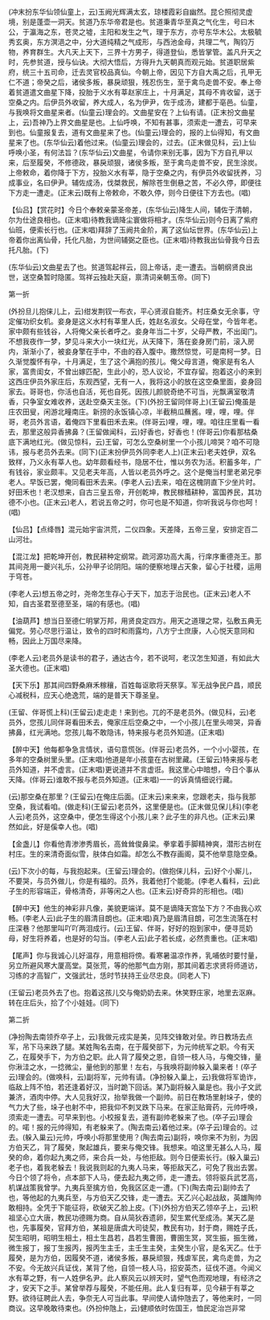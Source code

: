<!-- { "loadSidebar": true } -->
(冲末扮东华仙领仙童上，云)玉阙光辉满太玄，琼楼霞彩自幽然。昆仑照彻灵虚境，别是蓬壶一洞天。贫道乃东华帝君是也。贫道秉青华至真之气化生，号曰木公，于瀛海之东，苍灵之墟，主阳和发生之气，理于东方，亦号东华木公。太极毓秀玄奥，东方溟浥之中，分大道纯精之气成形，与西池金母，共理二气，陶钧万物，养育群生。大凡天上天下，三界十方男子，得道登仙，悉皆掌管。盖凡升天之时，先参贫道，授与仙诀。大彻大悟后，方得升九天朝真而观元始。贫道职居紫府，统三十五司命，迁去灵官校品真仙。今朝上帝，因见下方自大禹之后，孔甲无仁不道；帝癸之后，诸侯多叛，暴戾顽狠，残忍伤生，至于禽鸟走兽不安。奉上帝着贫道遣文曲星下降，投胎于义水有莘赵家庄上，十月满足，其母不肯收留，送于空桑之内。后伊员外收留，养大成人，名为伊尹，佐于成汤，建都于亳邑。仙童，与我唤将文曲星来者。(仙童云)理会的。文曲星安在？上仙有请。(正末扮文曲星上，云)吾神乃上界文曲星是也。上仙呼唤，不知有甚事，须索走一遭去，可早来到也。仙童报复去，道有文曲星来了也。(仙童云)理会的，报的上仙得知，有文曲星来了也。(东华仙云)着他过来。(仙童云)理会的，过去。(正末做见科，云)上仙呼唤小圣，有何法旨？(东华仙云)文曲星，令请你来别无事，因为下方自孔甲以来，后至履癸，不修德政，暴戾顽狠，诸侯多叛，至于禽鸟走兽不安，民生涂炭。上帝敕命，着你降于下方，投胎义水有莘，隐于空桑之内，有伊员外收留抚养，习成事业，名曰伊尹。辅佐成汤，伐桀救民，解除苍生倒悬之苦，不必久停，即便往下方走一遭走。(正末云)既有上帝敕命，不敢久停，则今日便往下方去也。(唱)

【仙吕】【赏花时】今日个奉敕亲蒙圣帝差，(东华仙云)降生人间，辅佐于清朝，尔为仕途良相也。(正末唱)待教我谪降尘寰做将相才。(东华仙云)则今日离了紫府仙班，便索长行也。(正末唱)拜辞了玉阙共金阶，离了这仙坛世界。(东华仙云)上帝着你出离仙骨，托化凡胎，为世间辅弼之臣也。(正末唱)待教我出仙骨我今日去托凡胎。(下)

(东华仙云)文曲星去了也。贫道驾起祥云，回上帝话，走一遭去。当朝纲贤良出世，送空桑暂时隐匿。驾祥云独赴天庭，禀清词亲朝玉帝。(同下)

第一折

(外扮旦儿抱俫儿上，云)绀发荆钗一布衣，平心贤淑自能齐。村庄桑女无余事，守定催功织女机。妾身是这义水村有莘里人氏，姓赵名淑女。父母在堂，今皆年老。家中颇有些钱谷，人将俺父亲长者呼之。妾身年当二十岁，父母严教，不出闺门。不想我夜作一梦，梦见斗来大小一块红光，从天降下，落在妾身房门前，滚入房内，渐渐小了，被妾身擎在手中，不由的吞入腹中。撒然惊觉，可是南柯一梦。日久渐觉腹怀有孕，十月满足，生了这个满抱的孩儿。俺父母言道，俺家是有名人家，富贵闺女，不曾出嫁匹配，生此小的，恐人议论，不宜存留。抱着这小的来到这西庄伊员外家庄后，东观西望，无有一人，我将这小的放在这空桑里面，妾身回家去。哥哥也，你活也自活，死也自死。因孩儿颜貌奇绝不可当，光飘满室敬清香，只争室女难收养，送赴空桑天主张。(下)(外扮王留同伴哥上)(王留云)俺虽是庄农田叟，闲游北疃南庄。新捞的永饭镇心凉，半截稍瓜蘸酱。哩，哩，哩。伴哥，老员外言语，着俺四下里看田禾去来。(伴哥云)哩，哩，哩。咱往庄里看一看去，那里这般异香拂鼻？(王留做闻科，云)好香也，好香也！(伴哥云)你看那枯桑底下满地红光。(做见惊科，云)王留，可怎么空桑树里一个小孩儿啼哭？咱不可隐讳，报与老员外去来。(同下)(正末扮伊员外同李老人上)(正末云)老夫姓伊，双名致样，乃义永有莘人也。幼年颇看经书，隐居不仕，惟以务农为活。积蓄多年，广有钱谷，家业颇丰。又见老夫年高，人皆以老员外呼之。这个是俺当村里老弟兄李老人。早饭已罢，俺同看田禾去来。(李老人云)去来，咱在这槐阴直下少坐片时。好田禾也！老汉想来，自古三皇五帝，开创乾坤，教民稼穑耕种，富国养民，其功德不小也。(正末云)老人，若说五帝之时，你可也是不知道，你听我说与你也呵！(唱)

【仙吕】【点绛唇】混元始宇宙洪荒，二仪四象。天差降，五帝三皇，安排定百二山河壮。

【混江龙】把乾坤开创，教民耕种定纲常。疏河源功高大禹，行庠序重德尧王。那其间尧用一夔兴礼乐，公孙甲子论阴阳。端的便察地理占天象，留心于社稷，运用于穹苍。

(李老人云)想五帝之时，尧帝怎生存心于天下，加志于治民也。(正末云)老人不知，自古圣君至德至圣，端的有感也。(唱)

【油葫芦】想当日至德仁明掌万邦，用贤良定四方。用天之道理之常，弘敷五典无偏党。劳心尽思行温让，致令的四时和雨露均，八方宁士庶康，人心悦天意同和畅，因此上万国尽来降。

(李老人云)老员外是读书的君子，通达古今，若不说呵，老汉怎生知道，有如此大圣大德也。(正末唱)

【天下乐】那其间四野桑麻禾稼穰，百姓每讴歌将天祭享。军无战争民户昌，顺民心减税科，应天心绝逸荒，端的是普天下尊圣皇。

(王留、伴哥慌上科)(王留云)走走走！来到也。兀的不是老员外。(做见科，云)老员外，您孩儿同伴哥看田禾去，俺家庄后空桑之中，一个小孩儿在里头啼哭，异香拂鼻，红光满地。您孩儿每不敢隐讳，特来报与老员外知道。(正末唱)

【醉中天】他每都争急言情状，语句意慌张。(伴哥云)老员外，一个小小婴孩，在多年的空桑树里头里。(正末唱)他道是年小孩童在古树里藏。(王留云)特来报与老员外知道，并不虚言。(正末唱)更说道并不言虚诳。我这里心中暗想，今日个事从天降。(伴哥云)谁敢不报与老员外知道。(正末唱)一一的诉真情细说行藏。

(云)那空桑在那里？(王留云)在俺庄后面。(正末云)来来来，您跟老夫，指与我那空桑，我试看咱。(做走科)(王留云)老员外，这里便是也。(正末做见保儿科)(李老人云)老员外，这空桑中，便怎生得这个小孩儿来？此子生的非凡也。(正末云)果然如此，好是傒幸人也。(唱)

【金盏儿】你看他青渗渗秀眉长，高耸耸俊鼻梁。拳挛着手脚精神爽，潜形古树在村庄。生的来清奇面似雪，肤体白如霜。却怎么不教存画阁，莫不他举意隐空桑。

(云)下次小的每，与我抱起来。(王留云)理会的。(做抱俫儿科，云)好个小厮儿，不要哭，与员外做儿，你是有福的。员外，我着他打个能能。(李老人看科，云)此子生的形容端正，骨格清奇，非等闲之人也。(正末云)好奇异的形相也。(唱)

【醉中天】他生的神彩非凡像，美貌更端详。莫不是谪降天宫坠下方？不由我心欢畅。(李老人云)此子生的眉清目朗也。(正末唱)真乃是眉清目朗，可怎生流落在村庄深巷？他那里叫吖吖两泪成行。(云)王留、伴哥，好好的抱到家中，便寻觅奶母，好生将养着，也是好的勾当。(李老人云)此子若长成，必然贵重也。(正末唱)

【尾声】你与我诚心儿好温存，用意相将傍。看寒暑温凉作养，乳哺依时要忖量，另立所避风寒大厦高堂。莫张荒，等的他那气血方刚，那其间着志求贤将师道访，习练的才高智广，文强武壮，恁时节扶持王业尽忠良。(同老人下)

(王留云)老员外去了也。抱着这孩儿交与俺奶奶去来。休笑野庄家，地里去沤麻。转在庄后头，拾了个小娃娃。(同下)

第二折

(净扮陶去南领乔卒子上，云)我做元戎实是美，见阵交锋敢对垒。昨日教场去点军，吊下马来跌了腿。某姓陶名去南，在于履癸部下，为元帅统军之职。今有天乙，在履癸手下，为方伯之职。此人背了履癸之恩，自领一枝人马，与俺交锋，量你湫洼之水，一捻微尘，量他到的那里！左右，与我唤将副帅躲入巢来者！(卒子云)理会的。(做唤科，云)副将军，元帅有请。(净扮躲入巢上，云)我做将军诡诈，临敌上阵不怕，若还逢着好汉，当时跪下回话。某乃副将躲入巢是也。我小子文武兼济，酒肉中停。大人见我好汉，抬举我做一个副帅。前日在教场里射垛子，使的气力大了些，垛子也射不中，把我仰不刺叉跌下马来。在家正贴膏药，元帅呼唤，须索走一遭去。可早来到也。小校报复去，道有副帅老躲来了也。(卒子云)理会的。喏！报的元帅得知，有老躲来了。(陶去南云)着他过来。(卒子云)理会的。过去。(躲入巢云)元帅，呼唤小将那里使用？(陶去南云)副将，唤你来不为别，为因方伯天乙，背了履癸，聚起雄兵，要来与俺交锋。我想来。咱这里无甚么人马，履癸的命，着你起九夷之师，来合兵一处，与他拒敌。则今日便索长行。(躲入巢云)老子也，着我老躲去！我说我则起的九夷人马来，等拒敌天乙，可免了我出去罢。今日个领了将令，点本部下人马，便去起九夷之师，走一遭去。领将驱兵武艺高，机谋战策我曾学。九夷兵至擒方伯，免我区区走一遭。(下)(陶去南云)副帅去了也，等他起的九夷兵至，与方伯天乙交锋，走一遭去。天乙兴心起战敌，英雄陶帅敢相持。全凭于下能征将，砍破天乙脸上皮。(下)(外扮方伯天乙领卒子上，云)积祖坚心立大唐，教民功德赐为商。自从简狄吞遗卵，契生累代至成汤。某天乙是也，先事履癸，官拜方伯，某祖是唐虞大司徒契，教民有功，封于商，赐姓子氏，契生昭明，昭明生相土，相土生昌若，昌若生曹圉，曹圉生冥，冥生振，振生微，微生报丁，报丁生报丙，报丙生主壬，主壬生主癸，主癸生小官，是名天乙。仕于履癸，是为方伯，因履癸不道，诸侯多叛，暴戾顽狠，残虐军民，禽鸟走兽，为之不安。今无故兴兵证伐，某背了他，自领一枝人马，招安英杰，征伐不道。今闻义水有莘之野，有一人姓伊名尹。此人察风云以辨天时，望气色而观地理，有经济之才，安天下之手。某曾举荐与履癸，不能任用。此人复归有莘，见今耕于有莘之野。欲待征聘此人去，争奈无人可当此事。早间使人请仲虺去了，等他来时，一同商议。这早晚敢待束也。(外扮仲虺上，云)健顺依时佐国王，恤民定治岂非常
